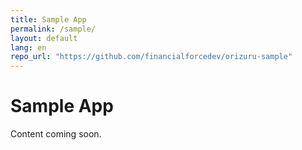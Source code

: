 ```yaml
---
title: Sample App
permalink: /sample/
layout: default
lang: en
repo_url: "https://github.com/financialforcedev/orizuru-sample"
---
```


# Sample App

Content coming soon.
